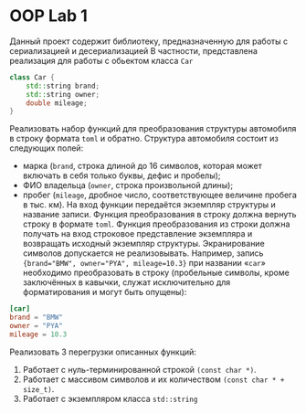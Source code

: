 # OOP Lab 1

Данный проект содержит библиотеку, предназначенную для работы с сериализацией и десериализацией
В частности, представлена реализация для работы с обьектом класса `Car`

```c++
class Car {
    std::string brand;
    std::string owner;
    double mileage;
}
```

Реализовать набор функций для преобразования структуры автомобиля в строку формата `toml` и обратно.
Структура автомобиля состоит из следующих полей:

* марка (`brand`, строка длиной до 16 символов, которая может включать в себя только буквы, дефис
  и пробелы);
* ФИО владельца (`owner`, строка произвольной длины);
* пробег (`mileage`, дробное число, соответствующее величине пробега в тыс. км).
  На вход функции передаётся экземпляр структуры и название записи. Функция преобразования в строку
  должна вернуть строку в формате `toml`.
  Функция преобразования из строки должна получать на вход строковое представление экземпляра и
  возвращать исходный экземпляр структуры. Экранирование символов допускается не реализовывать.
  Например, запись `{brand="BMW", owner="PYA", mileage=10.3}` при названии «`car`» необходимо
  преобразовать в строку (пробельные символы, кроме заключённых в кавычки, служат исключительно для
  форматирования и могут быть опущены):

```toml
[car]
brand = "BMW"
owner = "PYA"
mileage = 10.3
```

Реализовать 3 перегрузки описанных функций:

1. Работает с нуль-терминированной строкой `(const char *)`.
2. Работает с массивом символов и их количеством `(const char * + size_t)`.
3. Работает с экземпляром класса `std::string`